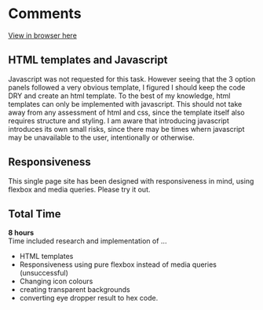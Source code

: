# Comments

<a href="https://stephenjukes.github.io/CreditPlus/">View in browser here</a>

## HTML templates and Javascript

Javascript was not requested for this task. However seeing that the 3 option panels followed a very obvious template, I figured I should keep the code DRY and create an html template. To the best of my knowledge, html templates can only be implemented with javascript. This should not take away from any assessment of html and css, since the template itself also requires structure and styling. I am aware that introducing javascript introduces its own small risks, since there may be times whern javascript may be unavailable to the user, intentionally or otherwise.

## Responsiveness

This single page site has been designed with responsiveness in mind, using flexbox and media queries. Please try it out.

## Total Time
**8 hours**  
Time included research and implementation of ...
* HTML templates
* Responsiveness using pure flexbox instead of media queries (unsuccessful)
* Changing icon colours
* creating transparent backgrounds
* converting eye dropper result to hex code.
